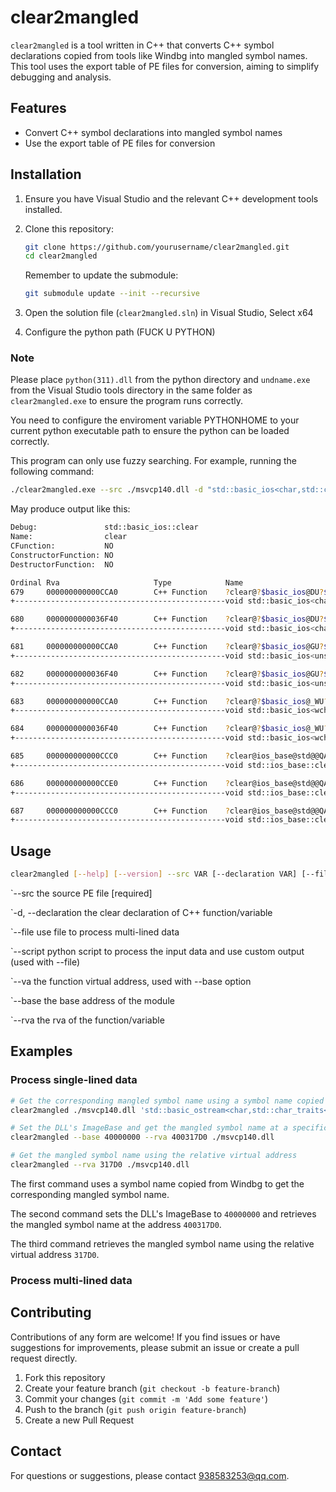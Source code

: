 # clear2mangled

`clear2mangled` is a tool written in C++ that converts C++ symbol declarations copied from tools like Windbg into mangled symbol names. This tool uses the export table of PE files for conversion, aiming to simplify debugging and analysis.

## Features

- Convert C++ symbol declarations into mangled symbol names
- Use the export table of PE files for conversion

## Installation

1. Ensure you have Visual Studio and the relevant C++ development tools installed.
2. Clone this repository:

   ```bash
   git clone https://github.com/yourusername/clear2mangled.git
   cd clear2mangled
   ```

   Remember to update the submodule:

   ```bash
   git submodule update --init --recursive
   ```

3. Open the solution file (`clear2mangled.sln`) in Visual Studio, Select x64
4. Configure the python path (FUCK U PYTHON)

### Note

Please place `python(311).dll` from the python directory and `undname.exe` from the Visual Studio tools directory in the same folder as `clear2mangled.exe` to ensure the program runs correctly.

You need to configure the enviroment variable PYTHONHOME to your current python executable path to ensure the python can be loaded correctly.

This program can only use fuzzy searching. For example, running the following command:

```bash
./clear2mangled.exe --src ./msvcp140.dll -d "std::basic_ios<char,std::char_traits<char> >::clear"
```

May produce output like this:

```bash
Debug:               std::basic_ios::clear
Name:                clear
CFunction:           NO
ConstructorFunction: NO
DestructorFunction:  NO

Ordinal Rva                     Type            Name
679     000000000000CCA0        C++ Function    ?clear@?$basic_ios@DU?$char_traits@D@std@@@std@@QAEXH_N@Z
+-----------------------------------------------void std::basic_ios<char,std::char_traits<char>>::clear(int,bool)

680     0000000000036F40        C++ Function    ?clear@?$basic_ios@DU?$char_traits@D@std@@@std@@QAEXI@Z
+-----------------------------------------------void std::basic_ios<char,std::char_traits<char>>::clear(unsigned int)

681     000000000000CCA0        C++ Function    ?clear@?$basic_ios@GU?$char_traits@G@std@@@std@@QAEXH_N@Z
+-----------------------------------------------void std::basic_ios<unsigned short,std::char_traits<unsigned short>>::clear(int,bool)

682     0000000000036F40        C++ Function    ?clear@?$basic_ios@GU?$char_traits@G@std@@@std@@QAEXI@Z
+-----------------------------------------------void std::basic_ios<unsigned short,std::char_traits<unsigned short>>::clear(unsigned int)

683     000000000000CCA0        C++ Function    ?clear@?$basic_ios@_WU?$char_traits@_W@std@@@std@@QAEXH_N@Z
+-----------------------------------------------void std::basic_ios<wchar_t,std::char_traits<wchar_t>>::clear(int,bool)

684     0000000000036F40        C++ Function    ?clear@?$basic_ios@_WU?$char_traits@_W@std@@@std@@QAEXI@Z
+-----------------------------------------------void std::basic_ios<wchar_t,std::char_traits<wchar_t>>::clear(unsigned int)

685     000000000000CCC0        C++ Function    ?clear@ios_base@std@@QAEXH@Z
+-----------------------------------------------void std::ios_base::clear(int)

686     000000000000CCE0        C++ Function    ?clear@ios_base@std@@QAEXH_N@Z
+-----------------------------------------------void std::ios_base::clear(int,bool)

687     000000000000CCC0        C++ Function    ?clear@ios_base@std@@QAEXI@Z
+-----------------------------------------------void std::ios_base::clear(unsigned int)
```

## Usage

```bash
clear2mangled [--help] [--version] --src VAR [--declaration VAR] [--file VAR] [--script VAR] [--va VAR] [--base VAR] [--rva VAR]
```

  `--src              the source PE file [required]
  
  `-d, --declaration  the clear declaration of C++ function/variable
  
  `--file             use file to process multi-lined data
  
  `--script           python script to process the input data and use custom output (used with --file)
  
  `--va               the function virtual address, used with --base option
  
  `--base             the base address of the module
  
  `--rva              the rva of the function/variable
  
## Examples

### Process single-lined data
```bash
# Get the corresponding mangled symbol name using a symbol name copied from Windbg
clear2mangled ./msvcp140.dll 'std::basic_ostream<char,std::char_traits<char> >::basic_ostream<char,std::char_traits<char> >'

# Set the DLL's ImageBase and get the mangled symbol name at a specific address
clear2mangled --base 40000000 --rva 400317D0 ./msvcp140.dll

# Get the mangled symbol name using the relative virtual address
clear2mangled --rva 317D0 ./msvcp140.dll
```

The first command uses a symbol name copied from Windbg to get the corresponding mangled symbol name.

The second command sets the DLL's ImageBase to `40000000` and retrieves the mangled symbol name at the address `400317D0`.

The third command retrieves the mangled symbol name using the relative virtual address `317D0`.

### Process multi-lined data

## Contributing

Contributions of any form are welcome! If you find issues or have suggestions for improvements, please submit an issue or create a pull request directly.

1. Fork this repository
2. Create your feature branch (`git checkout -b feature-branch`)
3. Commit your changes (`git commit -m 'Add some feature'`)
4. Push to the branch (`git push origin feature-branch`)
5. Create a new Pull Request

## Contact

For questions or suggestions, please contact [938583253@qq.com](mailto:938583253@qq.com).
